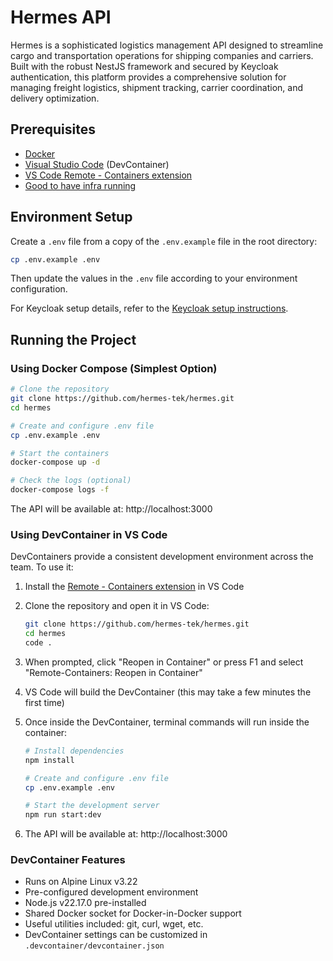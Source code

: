# Hermes API

Hermes is a sophisticated logistics management API designed to streamline cargo and transportation operations for shipping companies and carriers. Built with the robust NestJS framework and secured by Keycloak authentication, this platform provides a comprehensive solution for managing freight logistics, shipment tracking, carrier coordination, and delivery optimization. 

## Prerequisites

- [Docker](https://www.docker.com/get-started)
- [Visual Studio Code](https://code.visualstudio.com/) (DevContainer)
- [VS Code Remote - Containers extension](https://marketplace.visualstudio.com/items?itemName=ms-vscode-remote.remote-containers)
- [Good to have infra running](https://github.com/hermes-tek/infra)

## Environment Setup

Create a `.env` file from a copy of the `.env.example` file in the root directory:

```bash
cp .env.example .env
```

Then update the values in the `.env` file according to your environment configuration.

For Keycloak setup details, refer to the [Keycloak setup instructions](/docs/keycloak-instructions.md).

## Running the Project

### Using Docker Compose (Simplest Option)

```bash
# Clone the repository
git clone https://github.com/hermes-tek/hermes.git
cd hermes

# Create and configure .env file
cp .env.example .env

# Start the containers
docker-compose up -d

# Check the logs (optional)
docker-compose logs -f
```

The API will be available at: http://localhost:3000

### Using DevContainer in VS Code

DevContainers provide a consistent development environment across the team. To use it:

1. Install the [Remote - Containers extension](https://marketplace.visualstudio.com/items?itemName=ms-vscode-remote.remote-containers) in VS Code

2. Clone the repository and open it in VS Code:
   ```bash
   git clone https://github.com/hermes-tek/hermes.git
   cd hermes
   code .
   ```

3. When prompted, click "Reopen in Container" or press F1 and select "Remote-Containers: Reopen in Container"

4. VS Code will build the DevContainer (this may take a few minutes the first time)

5. Once inside the DevContainer, terminal commands will run inside the container:
   ```bash
   # Install dependencies
   npm install
   
   # Create and configure .env file
   cp .env.example .env
   
   # Start the development server
   npm run start:dev
   ```

6. The API will be available at: http://localhost:3000

### DevContainer Features

- Runs on Alpine Linux v3.22
- Pre-configured development environment
- Node.js v22.17.0 pre-installed
- Shared Docker socket for Docker-in-Docker support
- Useful utilities included: git, curl, wget, etc.
- DevContainer settings can be customized in `.devcontainer/devcontainer.json`
